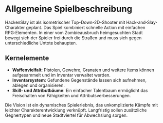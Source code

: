 # Allgemeine Spielbeschreibung

HackenSlay ist als isometrischer Top-Down-2D-Shooter mit Hack‑and‑Slay-Charakter geplant. Das Spiel kombiniert schnelle Action mit einfachen RPG‑Elementen. In einer vom Zombieausbruch heimgesuchten Stadt bewegt sich der Spieler frei durch die Straßen und muss sich gegen unterschiedliche Untote behaupten.

## Kernelemente
- **Waffenvielfalt**: Pistolen, Gewehre, Granaten und weitere Items können aufgesammelt und im Inventar verwaltet werden.
- **Inventarsystem**: Gefundene Gegenstände lassen sich aufnehmen, ablegen und organisieren.
- **Skill- und Attributbäume**: Ein einfacher Talentbaum ermöglicht das Freischalten von Fähigkeiten und Attributsverbesserungen.

Die Vision ist ein dynamisches Spielerlebnis, das unkomplizierte Kämpfe mit leichter Charakterentwicklung verknüpft. Langfristig sollen zusätzliche Gegnertypen und neue Stadtviertel für Abwechslung sorgen.
